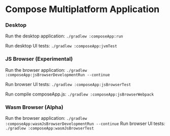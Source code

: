 # Compose Multiplatform Application

### Desktop
Run the desktop application: `./gradlew :composeApp:run` 

Run desktop UI tests: `./gradlew :composeApp:jvmTest` 

### JS Browser (Experimental)
Run the browser application: `./gradlew :composeApp:jsBrowserDevelopmentRun --continue`

Run browser UI tests: `./gradlew :composeApp:jsBrowserTest` 

Run compile composeApp.js: `./gradlew :composeApp:jsBrowserWebpack`

### Wasm Browser (Alpha)
Run the browser application: `./gradlew :composeApp:wasmJsBrowserDevelopmentRun --continue`
Run browser UI tests: `./gradlew :composeApp:wasmJsBrowserTest`

